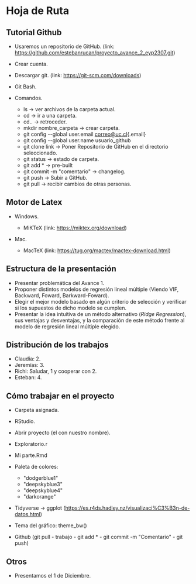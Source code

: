 # Hoja de Ruta

## Tutorial Github

-   Usaremos un repositorio de GitHub. (link: <https://github.com/estebanrucan/proyecto_avance_2_eyp2307.git>)

-   Crear cuenta.

-   Descargar git. (link: <https://git-scm.com/downloads>)

-   Git Bash.

-   Comandos.

    -   ls -\> ver archivos de la carpeta actual.
    -   cd -\> ir a una carpeta.
    -   cd.. -\> retroceder.
    -   mkdir nombre_carpeta -\> crear carpeta.
    -   git config --global user.email [correo\@uc.cl](mailto:correo@uc.cl){.email}
    -   git config --global user.name usuario_github
    -   git clone link -\> Poner Repositorio de GitHub en el directorio seleccionado.
    -   git status -\> estado de carpeta.
    -   git add \* -\> pre-built
    -   git commit -m "comentario" -\> changelog.
    -   git push -\> Subir a GitHub.
    -   git pull -\> recibir cambios de otras personas.

## Motor de Latex

-   Windows.

    -   MiKTeX (link: <https://miktex.org/download>)

-   Mac.

    -   MacTeX (link: <https://tug.org/mactex/mactex-download.html>)

## Estructura de la presentación

-   Presentar problemática del Avance 1.
-   Proponer distintos modelos de regresión lineal múltiple (Viendo VIF, Backward, Foward, Barkward-Foward).
-   Elegir el mejor modelo basado en algún criterio de selección y verificar si los supuestos de dicho modelo se cumplen.
-   Presentar la idea intuitiva de un método alternativo (*Ridge Regression*), sus ventajas y desventajas, y la comparación de este método frente al modelo de regresión lineal múltiple elegido.

## Distribución de los trabajos

-   Claudia: 2.
-   Jeremías: 3.
-   Richi: Saludar, 1 y cooperar con 2.
-   Esteban: 4.

## Cómo trabajar en el proyecto

-   Carpeta asignada.

-   RStudio.

-   Abrir proyecto (el con nuestro nombre).

-   Exploratorio.r

-   Mi parte.Rmd

-   Paleta de colores:

    -   "dodgerblue1"
    -   "deepskyblue3"
    -   "deepskyblue4"
    -   "darkorange"

-   Tidyverse -\> ggplot (<https://es.r4ds.hadley.nz/visualizaci%C3%B3n-de-datos.html>)

-   Tema del gráfico: theme_bw()

-   Github (git pull - trabajo - git add * - git commit -m "Comentario" - git push)

## Otros

-   Presentamos el 1 de Diciembre.
